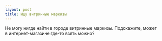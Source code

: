 ```yaml
---
layout: post 
title: Ищу витринные маркизы 
--- 
```

Не могу нигде найти в городе витринные маркизы. Подскажите, может в интернет-магазине где-то взять можно?